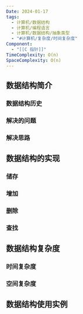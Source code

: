 ```yaml
---
Date: 2024-01-17
tags:
  - 计算机/数据结构
  - 计算机/编程语言
  - 计算机/数据结构/抽象类型
  - "#计算机/复杂度/时间复杂度"
Component:
  - "[[C 指针]]"
TimeComplexity: O(n)
SpaceComplexity: O(n)
---
```

## 数据结构简介

### 数据结构历史

### 解决的问题

### 解决思路

## 数据结构的实现

### 储存

### 增加

### 删除

### 查找

## 数据结构复杂度

### 时间复杂度

### 空间复杂度

## 数据结构使用实例